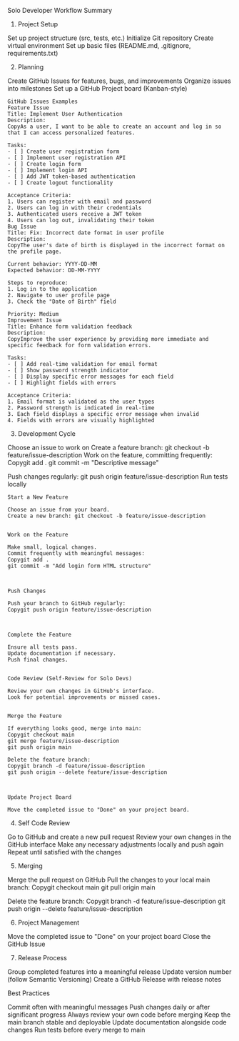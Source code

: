 Solo Developer Workflow Summary

1. Project Setup

Set up project structure (src, tests, etc.)
Initialize Git repository
Create virtual environment
Set up basic files (README.md, .gitignore, requirements.txt)

2. Planning

Create GitHub Issues for features, bugs, and improvements
Organize issues into milestones
Set up a GitHub Project board (Kanban-style)

    GitHub Issues Examples
    Feature Issue
    Title: Implement User Authentication
    Description:
    CopyAs a user, I want to be able to create an account and log in so that I can access personalized features.

    Tasks:
    - [ ] Create user registration form
    - [ ] Implement user registration API
    - [ ] Create login form
    - [ ] Implement login API
    - [ ] Add JWT token-based authentication
    - [ ] Create logout functionality

    Acceptance Criteria:
    1. Users can register with email and password
    2. Users can log in with their credentials
    3. Authenticated users receive a JWT token
    4. Users can log out, invalidating their token
    Bug Issue
    Title: Fix: Incorrect date format in user profile
    Description:
    CopyThe user's date of birth is displayed in the incorrect format on the profile page.

    Current behavior: YYYY-DD-MM
    Expected behavior: DD-MM-YYYY

    Steps to reproduce:
    1. Log in to the application
    2. Navigate to user profile page
    3. Check the "Date of Birth" field

    Priority: Medium
    Improvement Issue
    Title: Enhance form validation feedback
    Description:
    CopyImprove the user experience by providing more immediate and specific feedback for form validation errors.

    Tasks:
    - [ ] Add real-time validation for email format
    - [ ] Show password strength indicator
    - [ ] Display specific error messages for each field
    - [ ] Highlight fields with errors

    Acceptance Criteria:
    1. Email format is validated as the user types
    2. Password strength is indicated in real-time
    3. Each field displays a specific error message when invalid
    4. Fields with errors are visually highlighted

3. Development Cycle

Choose an issue to work on
Create a feature branch: git checkout -b feature/issue-description
Work on the feature, committing frequently:
Copygit add .
git commit -m "Descriptive message"

Push changes regularly: git push origin feature/issue-description
Run tests locally

    Start a New Feature

    Choose an issue from your board.
    Create a new branch: git checkout -b feature/issue-description


    Work on the Feature

    Make small, logical changes.
    Commit frequently with meaningful messages:
    Copygit add .
    git commit -m "Add login form HTML structure"



    Push Changes

    Push your branch to GitHub regularly:
    Copygit push origin feature/issue-description



    Complete the Feature

    Ensure all tests pass.
    Update documentation if necessary.
    Push final changes.


    Code Review (Self-Review for Solo Devs)

    Review your own changes in GitHub's interface.
    Look for potential improvements or missed cases.


    Merge the Feature

    If everything looks good, merge into main:
    Copygit checkout main
    git merge feature/issue-description
    git push origin main

    Delete the feature branch:
    Copygit branch -d feature/issue-description
    git push origin --delete feature/issue-description



    Update Project Board

    Move the completed issue to "Done" on your project board.

4. Self Code Review

Go to GitHub and create a new pull request
Review your own changes in the GitHub interface
Make any necessary adjustments locally and push again
Repeat until satisfied with the changes

5. Merging

Merge the pull request on GitHub
Pull the changes to your local main branch:
Copygit checkout main
git pull origin main

Delete the feature branch:
Copygit branch -d feature/issue-description
git push origin --delete feature/issue-description

6. Project Management

Move the completed issue to "Done" on your project board
Close the GitHub Issue

7. Release Process

Group completed features into a meaningful release
Update version number (follow Semantic Versioning)
Create a GitHub Release with release notes

Best Practices

Commit often with meaningful messages
Push changes daily or after significant progress
Always review your own code before merging
Keep the main branch stable and deployable
Update documentation alongside code changes
Run tests before every merge to main
